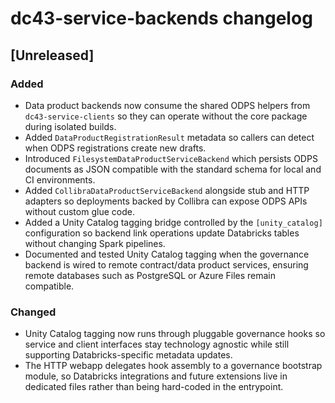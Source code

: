 # dc43-service-backends changelog

## [Unreleased]
### Added
- Data product backends now consume the shared ODPS helpers from
  `dc43-service-clients` so they can operate without the core package during
  isolated builds.
- Added `DataProductRegistrationResult` metadata so callers can detect when ODPS
  registrations create new drafts.
- Introduced `FilesystemDataProductServiceBackend` which persists ODPS documents
  as JSON compatible with the standard schema for local and CI environments.
- Added `CollibraDataProductServiceBackend` alongside stub and HTTP adapters so
  deployments backed by Collibra can expose ODPS APIs without custom glue code.
- Added a Unity Catalog tagging bridge controlled by the `[unity_catalog]`
  configuration so backend link operations update Databricks tables without
  changing Spark pipelines.
- Documented and tested Unity Catalog tagging when the governance backend is
  wired to remote contract/data product services, ensuring remote databases such
  as PostgreSQL or Azure Files remain compatible.
### Changed
- Unity Catalog tagging now runs through pluggable governance hooks so service
  and client interfaces stay technology agnostic while still supporting
  Databricks-specific metadata updates.
- The HTTP webapp delegates hook assembly to a governance bootstrap module, so
  Databricks integrations and future extensions live in dedicated files rather
  than being hard-coded in the entrypoint.

